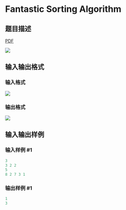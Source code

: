 # Fantastic Sorting Algorithm

## 题目描述

[problemUrl]: https://uva.onlinejudge.org/index.php?option=com_onlinejudge&Itemid=8&category=878&page=show_problem&problem=5157

[PDF](https://uva.onlinejudge.org/external/132/p13234.pdf)

![](https://cdn.luogu.com.cn/upload/vjudge_pic/UVA13234/12f8cc3daa59559ab24cfb3aad91706c2ff6c27f.png)

## 输入输出格式

### 输入格式

![](https://cdn.luogu.com.cn/upload/vjudge_pic/UVA13234/902542e525881d2e91f05a56dda83cfd10ffc7e6.png)

### 输出格式

![](https://cdn.luogu.com.cn/upload/vjudge_pic/UVA13234/663c44708e543fcbbdce41d951fa2d84aaf44991.png)

## 输入输出样例

### 输入样例 #1

```cpp
3
3 2 2
5
8 2 7 3 1
```


### 输出样例 #1

```cpp
1
3
```


